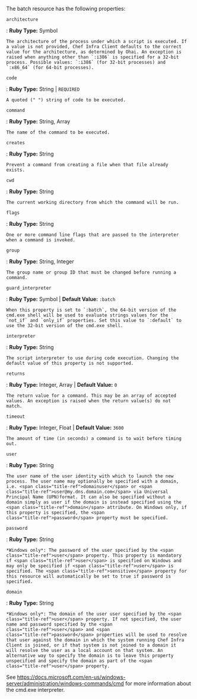 The batch resource has the following properties:

`architecture`

:   **Ruby Type:** Symbol

    The architecture of the process under which a script is executed. If
    a value is not provided, Chef Infra Client defaults to the correct
    value for the architecture, as determined by Ohai. An exception is
    raised when anything other than `:i386` is specified for a 32-bit
    process. Possible values: `:i386` (for 32-bit processes) and
    `:x86_64` (for 64-bit processes).

`code`

:   **Ruby Type:** String \| `REQUIRED`

    A quoted (" ") string of code to be executed.

`command`

:   **Ruby Type:** String, Array

    The name of the command to be executed.

`creates`

:   **Ruby Type:** String

    Prevent a command from creating a file when that file already
    exists.

`cwd`

:   **Ruby Type:** String

    The current working directory from which the command will be run.

`flags`

:   **Ruby Type:** String

    One or more command line flags that are passed to the interpreter
    when a command is invoked.

`group`

:   **Ruby Type:** String, Integer

    The group name or group ID that must be changed before running a
    command.

`guard_interpreter`

:   **Ruby Type:** Symbol \| **Default Value:** `:batch`

    When this property is set to `:batch`, the 64-bit version of the
    cmd.exe shell will be used to evaluate strings values for the
    `not_if` and `only_if` properties. Set this value to `:default` to
    use the 32-bit version of the cmd.exe shell.

`interpreter`

:   **Ruby Type:** String

    The script interpreter to use during code execution. Changing the
    default value of this property is not supported.

`returns`

:   **Ruby Type:** Integer, Array \| **Default Value:** `0`

    The return value for a command. This may be an array of accepted
    values. An exception is raised when the return value(s) do not
    match.

`timeout`

:   **Ruby Type:** Integer, Float \| **Default Value:** `3600`

    The amount of time (in seconds) a command is to wait before timing
    out.

`user`

:   **Ruby Type:** String

    The user name of the user identity with which to launch the new
    process. The user name may optionally be specified with a domain,
    i.e. <span class="title-ref">domainuser</span> or <span
    class="title-ref">user@my.dns.domain.com</span> via Universal
    Principal Name (UPN)format. It can also be specified without a
    domain simply as user if the domain is instead specified using the
    <span class="title-ref">domain</span> attribute. On Windows only, if
    this property is specified, the <span
    class="title-ref">password</span> property must be specified.

`password`

:   **Ruby Type:** String

    *Windows only*: The password of the user specified by the <span
    class="title-ref">user</span> property. This property is mandatory
    if <span class="title-ref">user</span> is specified on Windows and
    may only be specified if <span class="title-ref">user</span> is
    specified. The <span class="title-ref">sensitive</span> property for
    this resource will automatically be set to true if password is
    specified.

`domain`

:   **Ruby Type:** String

    *Windows only*: The domain of the user user specified by the <span
    class="title-ref">user</span> property. If not specified, the user
    name and password specified by the <span
    class="title-ref">user</span> and <span
    class="title-ref">password</span> properties will be used to resolve
    that user against the domain in which the system running Chef Infra
    Client is joined, or if that system is not joined to a domain it
    will resolve the user as a local account on that system. An
    alternative way to specify the domain is to leave this property
    unspecified and specify the domain as part of the <span
    class="title-ref">user</span> property.

<div class="alert-info">

See
<https://docs.microsoft.com/en-us/windows-server/administration/windows-commands/cmd>
for more information about the cmd.exe interpreter.

</div>